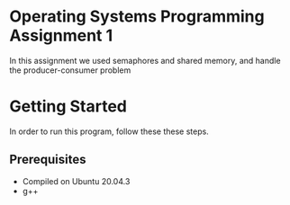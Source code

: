 # Operating Systems Programming Assignment 1
In this assignment we used semaphores and shared memory, and handle the producer-consumer problem

# Getting Started
In order to run this program, follow these these steps.

## Prerequisites 
  - Compiled on Ubuntu 20.04.3
  - g++
